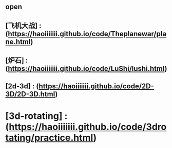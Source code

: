 ## open
## [飞机大战] : (https://haoiiiiiii.github.io/code/Theplanewar/plane.html)
## [炉石] : (https://haoiiiiiii.github.io/code/LuShi/lushi.html)
## [2d-3d] : (https://haoiiiiiii.github.io/code/2D-3D/2D-3D.html)
# [3d-rotating] : (https://haoiiiiiii.github.io/code/3drotating/practice.html)